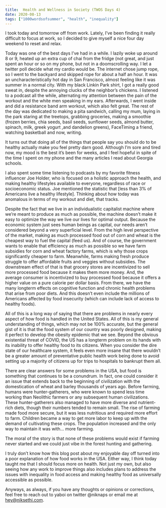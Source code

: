 ```yaml
---
title:  Health and Wellness in Society (TWOS Days 4)
date: 2020-08-13
tags: ["1000wordsofsummer", "health", "inequality"]
---
```


I took today and tomorrow off from work. Lately, I’ve been finding it really difficult to focus at work, so I decided to give myself a nice four day weekend to reset and relax. 

Today was one of the best days I’ve had in a while. I lazily woke up around 8 or 9, heated up an extra cup of chai from the fridge (not great, and just spent an hour or so on my phone, but not in a doomscrolling way. I let a twitter poll decide what my cardio would be. The internet chose jump rope, so I went to the backyard and skipped rope for about a half an hour. It was an uncharacteristically hot day in San Francisco, almost feeling like it was summer in a normal city. With my black Linkin Park shirt, I got a really good sweat in, despite the annoying clucks of the neighbor’s chickens. I listened to a podcast all the while, alternating my attention between the pain of the workout and the white men speaking in my ears. Afterwards, I went inside and did a resistance band arm workout, which also felt great. The rest of the day was dedicated to making a pita sandwich, calling my mum, laying in the park staring at the treetops, grabbing groceries, making a smoothie (frozen berries, chia seeds, basil seeds, sunflower seeds, almond butter, spinach, milk, greek yogurt ,and dandelion greens), FaceTiming a friend, watching basketball and now, writing.

It turns out that doing all of the things that people say you should do to be healthy actually make you feel pretty darn good. Although I’m sore and tired now, my mood is the best it’s been for weeks, and I feel hopeful in spite of the time I spent on my phone and the many articles I read about Georgia schools. 

I also spent some time listening to podcasts by my favorite fitness influencer Joe Holder, who is focused on a holistic approach the health, and making healthy lifestyles available to everyone, regardless of race or socioeconomic status. Joe mentioned the statistic that [less than 3% of Americans live a healthy lifestyle]. Thinking about how today was anomalous in terms of my workout and diet, that tracks.

Despite the fact that we live in an individualistic capitalist machine where we’re meant to produce as much as possible, the machine doesn’t make it easy to optimize the way we live our lives for optimal output. Because the economic system just sees human beings as capital, our needs aren’t considered beyond a very superficial level. From the high level perspective of the market, making as much processed food out of corn and wheat is the cheapest way to fuel the capital (feed us). And of course, the government wants to enable that efficiency as much as possible so we have farm subsidies for corn and wheat factory farms, which is why those crops significantly cheaper to farm. Meanwhile, farms making fresh produce struggle to offer affordable fruits and veggies without subsidies. The downstream effect of that is that grocery stores are incentivized to sell more processed food because it makes them more money. And, the average consumer is incentivized to buy processed food because it offers a higher value on a pure calorie per dollar basis. From there, we have the many longterm effects on cognitive function and chronic health problems that arise from poor diets. And this doesn’t even include the millions of Americans affected by food insecurity (which can include lack of access to healthy foods).

All of this is a long way of saying that there are problems in nearly every aspect of how food is handled in the United States. All of this is my general understanding of things, which may not be 100% accurate, but the general gist of it is that the food system of our country was poorly designed, making it perfect to develop the obesity epidemic that we see. Beyond the obvious existential threat of COVID, the US has a longterm problem on its hands with its inability to offer healthy food to its citizens. When you consider the dire state of our healthcare system, it feels even more insane that there wouldn’t be a greater amount of preventative public health work being done to avoid setting up a majority of citizens up for trips to hospitals to bankrupt them all.

There are clear answers for some problems in the USA, but food is something that continues to be a conundrum. In fact, one could consider it an issue that extends back to the beginning of civilization with the domestication of wheat and barley thousands of years ago. Before farming, humans were hunter-gatherers, who were known to spend less time working than Neolithic farmers or any subsequent human civilizations. These hunter-gatherers also managed to have more diverse and nutrient-rich diets, though their numbers tended to remain small. The rise of farming made food more secure, but it was less nutritious and required more effort to farm. Children became a way to get more labor to keep up with the demand of cultivating these crops. The population increased and the only way to maintain it was with… more farming. 

The moral of the story is that none of these problems would exist if farming never started and we could just vibe in the forest hunting and gathering. 

I truly don’t know how this blog post about my enjoyable day off turned into a poor explanation of how food works in the USA. Either way, I think today taught me that I should focus more on health. Not just my own, but also seeing how any work to improve things also includes plans to address the issues with inequality in food access and making healthy food as universally accessible as possible. 

Anyways, as always, if you have any thoughts or opinions or corrections, feel free to reach out to yaboi on twitter @niknaps or email me at hey@niksethi.com.